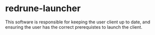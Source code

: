 # redrune-launcher
This software is responsible for keeping the user client up to date, and ensuring the user has the correct prerequistes to launch the client.

